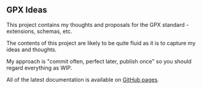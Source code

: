 ## GPX Ideas

This project contains my thoughts and proposals for the GPX standard - extensions, schemas, etc.

The contents of this project are likely to be quite fluid as it is to capture my ideas and thoughts.

My approach is "commit often, perfect later, publish once" so you should regard everything as WIP.

All of the latest documentation is available on [GitHub pages](https://logiqx.github.io/gpx-ideas/).

